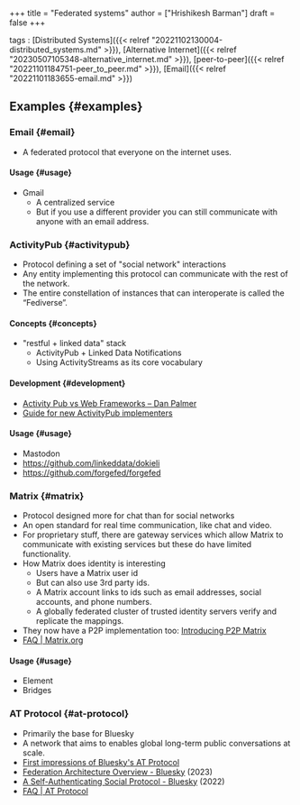 +++
title = "Federated systems"
author = ["Hrishikesh Barman"]
draft = false
+++

tags
: [Distributed Systems]({{< relref "20221102130004-distributed_systems.md" >}}), [Alternative Internet]({{< relref "20230507105348-alternative_internet.md" >}}), [peer-to-peer]({{< relref "20221101184751-peer_to_peer.md" >}}), [Email]({{< relref "20221101183655-email.md" >}})


## Examples {#examples}


### Email {#email}

-   A federated protocol that everyone on the internet uses.


#### Usage {#usage}

-   Gmail
    -   A centralized service
    -   But if you use a different provider you can still communicate with anyone with an email address.


### ActivityPub {#activitypub}

-   Protocol defining a set of "social network" interactions
-   Any entity implementing this protocol can communicate with the rest of the network.
-   The entire constellation of instances that can interoperate is called the “Fediverse”.


#### Concepts {#concepts}

-   "restful + linked data" stack
    -   ActivityPub + Linked Data Notifications
    -   Using ActivityStreams as its core vocabulary


#### Development {#development}

-   [Activity Pub vs Web Frameworks – Dan Palmer](https://danpalmer.me/2023-01-08-activitypub-vs-web-frameworks/)
-   [Guide for new ActivityPub implementers](https://socialhub.activitypub.rocks/t/guide-for-new-activitypub-implementers/479)


#### Usage {#usage}

-   Mastodon
-   <https://github.com/linkeddata/dokieli>
-   <https://github.com/forgefed/forgefed>


### Matrix {#matrix}

-   Protocol designed more for chat than for social networks
-   An open standard for real time communication, like chat and video.
-   For proprietary stuff, there are gateway services which allow Matrix to communicate with existing services but these do have limited functionality.
-   How Matrix does identity is interesting
    -   Users have a Matrix user id
    -   But can also use 3rd party ids.
    -   A Matrix account links to ids such as email addresses, social accounts, and phone numbers.
    -   A globally federated cluster of trusted identity servers verify and replicate the mappings.
-   They now have a P2P implementation too: [Introducing P2P Matrix](https://matrix.org/blog/2020/06/02/introducing-p-2-p-matrix)
-   [FAQ | Matrix.org](https://matrix.org/faq/#what-is-the-difference-between-matrix-and-xmpp)


#### Usage {#usage}

-   Element
-   Bridges


### AT Protocol {#at-protocol}

-   Primarily the base for Bluesky
-   A network that aims to enables global long-term public conversations at scale.
-   [First impressions of Bluesky's AT Protocol](https://educatedguesswork.org/posts/atproto-firstlook/)
-   [Federation Architecture Overview - Bluesky](https://blueskyweb.xyz/blog/5-5-2023-federation-architecture) (2023)
-   [A Self-Authenticating Social Protocol - Bluesky](https://blueskyweb.xyz/blog/3-6-2022-a-self-authenticating-social-protocol) (2022)
-   [FAQ | AT Protocol](https://atproto.com/guides/faq)
